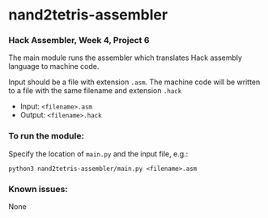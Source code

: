 # nand2tetris-assembler
### Hack Assembler, Week 4, Project 6

The main module runs the assembler which translates Hack assembly language to machine code.

Input should be a file with extension `.asm`. 
The machine code will be written to a file with the same filename and extension `.hack`

- Input: `<filename>.asm`
- Output: `<filename>.hack`

### To run the module:
Specify the location of `main.py` and the input file, e.g.:

`python3 nand2tetris-assembler/main.py <filename>.asm`

### Known issues:
None